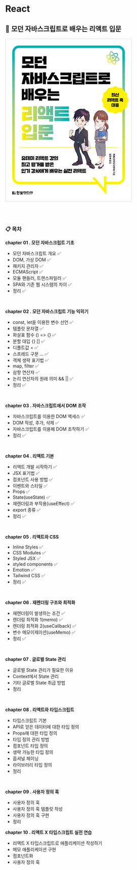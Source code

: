 # React

## 📖 모던 자바스크립트로 배우는 리액트 입문
![book.png](./assets/book.jpg)

<br>
<br>

### 📋 목차
**chapter 01 . 모던 자바스크립트 기초**
- 모던 자바스크립트 개요 ✅
- DOM, 가상 DOM ✅
- 패키지 관리자 ✅
- ECMAScript ✅
- 모듈 핸들러, 트랜스파일러 ✅
- SPA와 기존 웹 시스템의 차이 ✅
- 정리 ✅

<br>

**chapter 02 . 모던 자바스크립트 기능 익히기**
- const, let을 이용한 변수 선언 ✅
- 템플릿 문자열 ✅
- 화살표 함수 () => {} ✅
- 분할 대입 {} [] ✅
- 디폴트값 = ✅
- 스프레드 구문 ... ✅
- 객체 생략 표기법 ✅
- map, filter ✅
- 삼항 연산자 ✅
- 논리 연산자의 원래 의미 && || ✅
- 정리 ✅

<br>

**chapter 03 . 자바스크립트에서 DOM 조작**
- 자바스크립트를 이용한 DOM 액세스 ✅
- DOM 작성, 추가, 삭제 ✅
- 자바스크립트를 이용해 DOM 조작하기 ✅
- 정리 ✅

<br>

**chapter 04 . 리액트 기본**
- 리액트 개발 시작하기 ✅
- JSX 표기법 ✅
- 컴포넌트 사용 방법 ✅
- 이벤트와 스타일 ✅
- Props ✅
- State(useState) ✅
- 재렌더링과 부작용(useEffect) ✅
- export 종류 ✅
- 정리 ✅

<br>

**chapter 05 . 리액트와 CSS**
- Inline Styles ✅
- CSS Modules ✅
- Styled JSX ✅
- styled components ✅
- Emotion ✅
- Tailwind CSS ✅
- 정리 ✅

<br>

**chapter 06 . 재렌더링 구조와 최적화**
- 재렌더링이 발생하는 조건 ✅
- 렌더링 최적화 1(memo) ✅
- 렌더링 최적화 2(useCallback) ✅
- 변수 메모이제이션(useMemo) ✅
- 정리 ✅

<br>

**chapter 07 . 글로벌 State 관리**
- 글로벌 State 관리가 필요한 이유
- Context에서 State 관리
- 기타 글로벌 State 취급 방법
- 정리

<br>

**chapter 08 . 리액트와 타입스크립트**
- 타입스크립트 기본
- API로 얻은 데이터에 대한 타입 정의
- Props에 대한 타입 정의
- 타입 정의 관리 방법
- 컴포넌트 타입 정의
- 생략 가능한 타입 정의
- 옵셔널 체이닝
- 라이브러리 타입 정의
- 정리

<br>

**chapter 09 . 사용자 정의 훅**
- 사용자 정의 훅
- 사용자 정의 훅 템플릿 작성
- 사용자 정의 훅 구현
- 정리

**chapter 10 . 리액트 X 타입스크립트 실전 연습**
- 리액트 X 타입스크립트로 애플리케이션 작성하기
- 메모 애플리케이션 구현
- 컴포넌트화
- 사용자 정의 훅 


